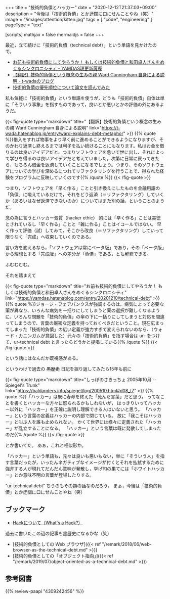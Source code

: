 +++
title = "技術的負債とハッカー"
date =  "2020-12-12T21:37:03+09:00"
description = "今後は「技術的負債」とか迂闊に口にせんことやね（笑）"
image = "/images/attention/kitten.jpg"
tags = [ "code", "engineering" ]
pageType = "text"

[scripts]
  mathjax = false
  mermaidjs = false
+++

最近，立て続けに「技術的負債（technical debt）」という単語を見かけたので。

- [お前も技術的負債にしてやろうか！ もしくは技術的負債と和田卓人さんをめぐるシンクロニシティ - YAMDAS現更新履歴](https://yamdas.hatenablog.com/entry/20201210/technical-debt)
- [【翻訳】技術的負債という概念の生みの親 Ward Cunningham 自身による説明 - t-wadaのブログ](https://t-wada.hatenablog.jp/entry/ward-explains-debt-metaphor)
- [技術的負債の優先順位について論文を読んでみた](https://zenn.dev/matsutakegohan1/articles/6e078c80673d0f)

私も気軽に「技術的負債」という単語を使うが，どうも「技術的負債」自体は単に「そういう事象」を指すものであって，良いとか悪いとかの評価の外にあるようだ。

{{< fig-quote type="markdown" title="【翻訳】技術的負債という概念の生みの親 Ward Cunningham 自身による説明" link="https://t-wada.hatenablog.jp/entry/ward-explains-debt-metaphor" >}}
{{% quote %}}借入をすれば物事をより早く前に進めることができるようになりますが、そのかわり返済し終えるまでは利子を払い続けることにもなります。私はお金を借りるのは良いアイデアだと、つまりソフトウェアを急いで世に出し、それによって学びを得るのは良いアイデアだと考えていました。次第に日常に戻ってきたら、もちろん借金を返済していくことになるでしょう。つまり、そのソフトウェアについての学びを深めるにつれてリファクタリングを行うことで、得られた経験をプログラムに反映していくのです{{% /quote %}}
{{< /fig-quote >}}

つまり，ソフトウェアを「早く作る」ことと引き換えにしたものを金融用語の「負債」に喩えているだけで，それをどう返済（＝リファクタリング）していくか（あるいはなぜ返済できないのか）についてはまた別の話，ということのようだ。

念の為に言うとハッカー気質（hacker ethic） 的には「早く作る」ことは美徳とされているし「早く作る」ことと「雑に作る」ことはイコールではない。
早く作って評価（試）してみて，そこから改良（＝リファクタリング）していって限りなく「完成」へ収束していくのである。

言い方を変えるなら，「ソフトウェアは常にベータ版」であり，その「ベータ版」から理想とする「完成版」への差分が「負債」である，とも解釈できる。

ふむむむむ。

それを踏まえて

{{< fig-quote type="markdown" title="お前も技術的負債にしてやろうか！ もしくは技術的負債と和田卓人さんをめぐるシンクロニシティ" link="https://yamdas.hatenablog.com/entry/20201210/technical-debt" >}}
{{% quote %}}ジョージ・フェアバンクスが強調するのは、病気によって必要な薬が異なり、いろんな病気を一括りにしてしまうと薬の選択が難しくなるように、いろんな問題を「技術的負債」の傘の下に一括りにしてしまうと対応を間違ってしまうので、言葉の厳密な定義を持っておくべきだということ。現在広まってしまった「技術的負債」の広い定義が強力すぎて変えられないのなら、（ウォード・カニンガムが意図した）元々の「技術的負債」を指す場合は ur- をつけて、ur-technical debt と言ったらどうかと提唱している{{% /quote %}}
{{< /fig-quote >}}

という話にはなんだか既視感がある。

というわけで過去の ~~黒歴史~~ 日記を掘り返してみたら15年も前に

{{< fig-quote type="markdown" title="しっぽのさきっちょ 2005年10月 -- Spiegel's Trunk" link="https://baldanders.info/spiegel/log/200510.html#d08_t7" >}}
{{% quote %}}「ハッカー」は既に寿命を終えた「死んだ言葉」だと思う。 ってなことを書くとハッカーな方々に怒られるかもしれないが， はっきりいってハッカー以外に「ハッカー」を正確に説明し理解できる人はいないと思う。 「ハッカー」という言葉の定義はハッカーの内部で閉じている。 故に「我こそはハッカー」と叫ぶ人を誰も止められない。 かくて世界には様々に定義された「ハッカー」が乱立することになる。 「ハッカー」という言葉は既に発散してしまったのだ{{% /quote %}}
{{< /fig-quote >}}

とか書いてた。
あぁ，これと相似形か。

「ハッカー」という単語も，元々は良いも悪いもない，単に「そういう人」を指す言葉だったが，いったんネガティブなイメージが付くとそれを払拭するために強弁する人が現れてだんだん意味が発散し，挙げ句の果てには「ホワイトハッカー」とか意味不明の言葉が登場したりする。

“ur-technical debt” ちうのもその類の話なのだろう。
まぁ，今後は「技術的負債」とか迂闊に口にせんことやね（笑）

## ブックマーク

- [Hackについて（What's a Hack?）](https://cruel.org/freeware/hack.html)

過去に書いたこの辺の記事も黒歴史になるかな（笑）

- [技術的負債としての Web ブラウザ]({{< ref "/remark/2018/06/web-browser-as-the-technical-debt.md" >}})
- [技術的負債としての「オブジェクト指向」]({{< ref "/remark/2019/07/object-oriented-as-a-technical-debt.md" >}})

## 参考図書

{{% review-paapi "4309242456" %}} <!-- リナックスの革命 Hacker Ethic -->
<!-- eof -->
